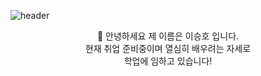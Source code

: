 
![header](https://capsule-render.vercel.app/api?type=waving&color=auto&height=300&section=header&text=Welcome%!&fontSize=90&animation=fadeIn&fontAlignY=38&desc=iseungho's%20GitHub&descAlignY=51&descAlign=62)
<p align="center">
👋 안녕하세요 제 이름은 이승호 입니다.<br/>현재 취업 준비중이며 열심히 배우려는 자세로<br/>학업에 임하고 있습니다!
</p>

